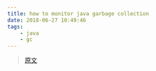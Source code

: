 ```yaml
---
title: how to monitor java garbage collection
date: 2018-06-27 10:49:46
tags:
    - java
    - gc
---
```


> [原文](https://www.cubrid.org/blog/how-to-monitor-java-garbage-collection)


